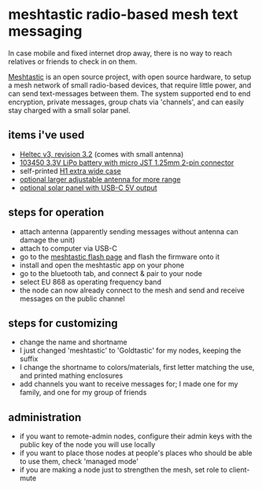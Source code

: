 # meshtastic radio-based mesh text messaging

In case mobile and fixed internet drop away, there is no way to reach relatives or friends to check in on them.

[Meshtastic](https://meshtastic.org/) is an open source project, with open source hardware, to setup a mesh network
of small radio-based devices, that require little power, and can send text-messages between them. The system
supported end to end encryption, private messages, group chats via 'channels', and can easily stay charged with
a small solar panel.

## items i've used

- [Heltec v3, revision 3.2](https://www.tinytronics.nl/en/development-boards/microcontroller-boards/with-lora/heltec-wifi-lora-32-esp32-s3-sx1262-with-0.96-inch-oled-display) (comes with small antenna)
- [103450 3.3V LiPo battery with micro JST 1.25mm 2-pin connector](https://www.amazon.de/dp/B08TQSC5G9)
- self-printed [H1 extra wide case](https://makerworld.com/en/models/591051-h1-big-case-for-heltec-v3-running-meshtastic)
- [optional larger adjustable antenna for more range](https://www.amazon.de/dp/B0DY1LDBQ8)
- [optional solar panel with USB-C 5V output](https://www.amazon.de/dp/B0CLDVS4D7)

## steps for operation

- attach antenna (apparently sending messages without antenna can damage the unit)
- attach to computer via USB-C
- go to the [meshtastic flash page](https://flasher.meshtastic.org/) and flash the firmware onto it
- install and open the meshtastic app on your phone
- go to the bluetooth tab, and connect & pair to your node
- select EU 868 as operating frequency band
- the node can now already connect to the mesh and send and receive messages on the public channel

## steps for customizing

- change the name and shortname
- I just changed 'meshtastic' to 'Goldtastic' for my nodes, keeping the suffix
- I change the shortname to colors/materials, first letter matching the use, and printed mathing enclosures
- add channels you want to receive messages for; I made one for my family, and one for my group of friends

## administration

- if you want to remote-admin nodes, configure their admin keys with the public key of the node you will use locally
- if you want to place those nodes at people's places who should be able to use them, check 'managed mode'
- if you are making a node just to strengthen the mesh, set role to client-mute


